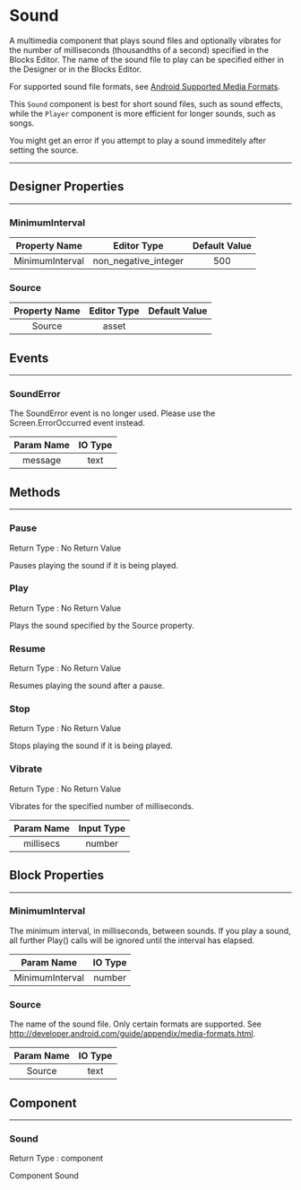 <!--
  Copyright © 2013-2021 MIT, All rights reserved
  Released under the Apache License, Version 2.0
  http://www.apache.org/licenses/LICENSE-2.0
-->

# Sound

A multimedia component that plays sound files and optionally vibrates for the number of milliseconds (thousandths of a second) specified in the Blocks Editor. The name of the sound file to play can be specified either in the Designer or in the Blocks Editor.

For supported sound file formats, see [Android Supported Media Formats](http://developer.android.com/guide/appendix/media-formats.html).

This `Sound` component is best for short sound files, such as sound effects, while the `Player` component is more efficient for longer sounds, such as songs.

You might get an error if you attempt to play a sound immeditely after setting the source.

---

## Designer Properties

---

### MinimumInterval

|  Property Name  |      Editor Type     | Default Value |
| :-------------: | :------------------: | :-----------: |
| MinimumInterval | non_negative_integer |      500      |

### Source

| Property Name | Editor Type | Default Value |
| :-----------: | :---------: | :-----------: |
|     Source    |    asset    |               |

## Events

---

### SoundError

<div block-type = "component_event" component-selector = "Sound" event-selector = "SoundError" id = "sound-sounderror"></div>

The SoundError event is no longer used. Please use the Screen.ErrorOccurred event instead.

| Param Name | IO Type |
| :--------: | :-----: |
|   message  |   text  |

## Methods

---

### Pause

<div block-type = "component_method" component-selector = "Sound" method-selector = "Pause" id = "sound-pause"></div>

Return Type : No Return Value

Pauses playing the sound if it is being played.

### Play

<div block-type = "component_method" component-selector = "Sound" method-selector = "Play" id = "sound-play"></div>

Return Type : No Return Value

Plays the sound specified by the Source property.

### Resume

<div block-type = "component_method" component-selector = "Sound" method-selector = "Resume" id = "sound-resume"></div>

Return Type : No Return Value

Resumes playing the sound after a pause.

### Stop

<div block-type = "component_method" component-selector = "Sound" method-selector = "Stop" id = "sound-stop"></div>

Return Type : No Return Value

Stops playing the sound if it is being played.

### Vibrate

<div block-type = "component_method" component-selector = "Sound" method-selector = "Vibrate" id = "sound-vibrate"></div>

Return Type : No Return Value

Vibrates for the specified number of milliseconds.

| Param Name | Input Type |
| :--------: | :--------: |
|  millisecs |   number   |

## Block Properties

---

### MinimumInterval

<div block-type = "component_set_get" component-selector = "Sound" property-selector = "MinimumInterval" property-type = "get" id = "get-sound-minimuminterval"></div>

<div block-type = "component_set_get" component-selector = "Sound" property-selector = "MinimumInterval" property-type = "set" id = "set-sound-minimuminterval"></div>

The minimum interval, in milliseconds, between sounds. If you play a sound, all further Play() calls will be ignored until the interval has elapsed.

|    Param Name   | IO Type |
| :-------------: | :-----: |
| MinimumInterval |  number |

### Source

<div block-type = "component_set_get" component-selector = "Sound" property-selector = "Source" property-type = "get" id = "get-sound-source"></div>

<div block-type = "component_set_get" component-selector = "Sound" property-selector = "Source" property-type = "set" id = "set-sound-source"></div>

The name of the sound file. Only certain formats are supported. See http://developer.android.com/guide/appendix/media-formats.html.

| Param Name | IO Type |
| :--------: | :-----: |
|   Source   |   text  |

## Component

---

### Sound

<div block-type = "component_component_block" component-selector = "Sound" id = "component-sound"></div>

Return Type : component

Component Sound

